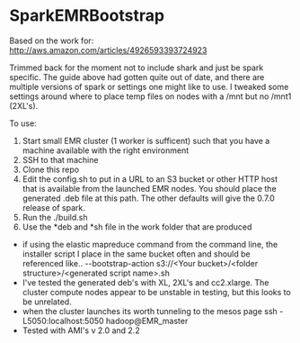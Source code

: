 SparkEMRBootstrap
=================

Based on the work for:
http://aws.amazon.com/articles/4926593393724923

Trimmed back for the moment not to include shark and just be spark specific.
The guide above had gotten quite out of date, and there are multiple versions of spark or settings one might like to use.
I tweaked some settings around where to place temp files on nodes with a /mnt but no /mnt1 (2XL's).

To use:

1. Start small EMR cluster (1 worker is sufficent) such that you have a machine available with the right environment
2. SSH to that machine
3. Clone this repo
4. Edit the config.sh to put in a URL to an S3 bucket or other HTTP host that is available from the launched EMR nodes.
  You should place the generated .deb file at this path. The other defaults will give the 0.7.0 release of spark.
5. Run the ./build.sh
6. Use the *deb and *sh file in the work folder that are produced



* if using the elastic mapreduce command from the command line, the installer script I place in the same bucket often and should be referenced like..
   --bootstrap-action s3://\<Your bucket>/\<folder structure>/\<generated script name>.sh 
* I've tested the generated deb's with XL, 2XL's and cc2.xlarge. The cluster compute nodes appear to be unstable in testing, but this looks to be unrelated.
* when the cluster launches its worth tunneling to the mesos page
   ssh -L5050:localhost:5050 hadoop@EMR_master
* Tested with AMI's v 2.0 and 2.2

